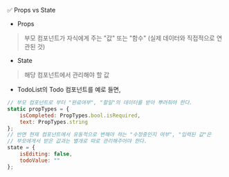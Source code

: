 ✅ Props vs State
* Props
> 부모 컴포넌트가 자식에게 주는 "값" 또는 "함수"
> (실제 데이터와 직접적으로 연관된 것)
* State
> 해당 컴포넌트에서 관리해야 할 값
* TodoList의 Todo 컴포넌트를 예로 들면,
```javascript
// 부모 컴포넌트로 부터 "완료여부", "할일"의 데이터를 받아 뿌려줘야 한다.
static propTypes = {    
    isCompleted: PropTypes.bool.isRequired,
    text: PropTypes.string
};
// 반면 현재 컴포넌트에서 유동적으로 변해야 하는 "수정중인지 여부", "입력된 값"은 
// 부모에게서 받은 값과는 별개로 따로 관리해주어야 한다.
state = {
    isEditing: false,
    todoValue: ""
};
```
